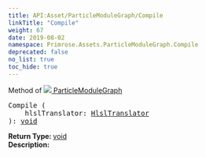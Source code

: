 ```yaml
---
title: API:Asset/ParticleModuleGraph/Compile
linkTitle: "Compile"
weight: 67
date: 2019-08-02
namespace: Primrose.Assets.ParticleModuleGraph.Compile
deprecated: false
no_list: true
toc_hide: true
---
```

Method of <a href="/docs/api-reference/Class/ParticleModuleGraph"><img src="/icons/silk/default.png"/>&nbsp;ParticleModuleGraph</a>
<pre class="method-declaration">
Compile (
    hlslTranslator: <a class="type" href="/docs/api-reference/Misc/HlslTranslator">HlslTranslator</a>
): <a class="type" href="/docs/api-reference/System/void">void</a></pre>
<b>Return Type: </b>
<a class="type" href="/docs/api-reference/System/void">void</a>
<br/>
<b>Description: </b>